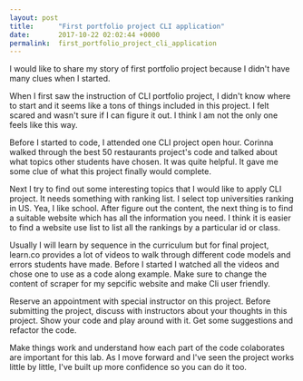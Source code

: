 ```yaml
---
layout: post
title:      "First portfolio project CLI application"
date:       2017-10-22 02:02:44 +0000
permalink:  first_portfolio_project_cli_application
---
```


I would like to share my story of first portfolio project because I didn't have many clues when I started.

When I first saw the instruction of CLI portfolio project, I didn't know where to start and it seems like a tons of things included in this project. I felt scared and wasn't sure if I can figure it out. I think I am not the only one feels like this way.

Before I started to code, I attended one CLI project open hour. Corinna walked through the best 50 restaurants project's code and talked about what topics other students have chosen. It was quite helpful. It gave me some clue of what this project finally would complete. 

Next I try to find out some interesting topics that I would like to apply CLI project. It needs something with ranking list. I select top universities ranking in US. Yea, I like school. After figure out the content, the next thing is to find a suitable website which has all the information you need. I think it is easier to find a website use list to list all the rankings by a particular id or class. 

Usually I will learn by sequence in the curriculum but for final project, learn.co provides a lot of videos to walk through different code models and errors students have made. Before I started I watched all the videos and chose one to use as a code along example. Make sure to change the content of scraper for my sepcific website and make Cli user friendly. 

Reserve an appointment with special instructor on this project. Before submitting the project, discuss with instructors about your thoughts in this project. Show your code and play around with it. Get some suggestions and refactor the code. 

Make things work and understand how each part of the code colaborates are important for this lab. As I move forward and I've seen the project works little by little, I've built up more confidence so you can do it too. 

